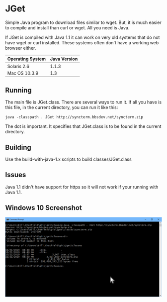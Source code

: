 # JGet

Simple Java program to download files similar to wget. But, it is much easier to compile and install than curl or wget.
All you need is Java.

If JGet is compiled with Java 1.1 it can work on very old systems that do not have wget or curl installed. These
systems often don't have a working web browser either.

| Operating System | Java Version |
|------------------|--------------|
| Solaris 2.6      | 1.1.3        |
| Mac OS 10.3.9    | 1.3          |

## Running

The main file is JGet.class. There are several ways to run it. If all you have is this file, in the current directory,
you can run it like this:

    java -classpath . JGet http://syncterm.bbsdev.net/syncterm.zip 
   
The dot is important. It specifies that JGet.class is to be found in the current directory.

## Building

Use the build-with-java-1.x scripts to build classes/JGet.class

## Issues

Java 1.1 didn't have support for https so it will not work if your running with Java 1.1.

## Windows 10 Screenshot

![Screenshot](screenshot-win10.png)
